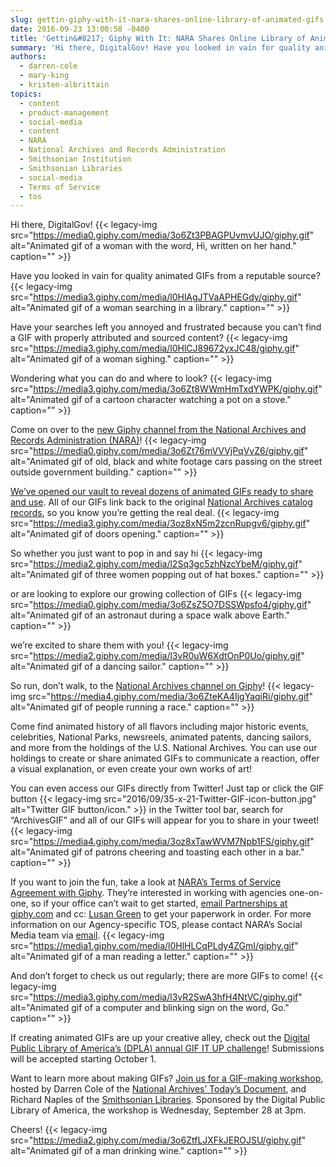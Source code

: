 ```yaml
---
slug: gettin-giphy-with-it-nara-shares-online-library-of-animated-gifs
date: 2016-09-23 13:00:58 -0400
title: 'Gettin&#8217; Giphy With It: NARA Shares Online Library of Animated Gifs'
summary: 'Hi there, DigitalGov! Have you looked in vain for quality animated GIFs from a reputable source? Have your searches left you annoyed and frustrated because you can’t find a GIF with properly attributed and sourced content? Wondering what you can do and where to look? Come on over to the new Giphy channel from the'
authors:
  - darren-cole
  - mary-king
  - kristen-albrittain
topics:
  - content
  - product-management
  - social-media
  - content
  - NARA
  - National Archives and Records Administration
  - Smithsonian Institution
  - Smithsonian Libraries
  - social-media
  - Terms of Service
  - tos
---
```


Hi there, DigitalGov! {{< legacy-img src="https://media0.giphy.com/media/3o6Zt3PBAGPUvmvUJO/giphy.gif" alt="Animated gif of a woman with the word, Hi, written on her hand." caption="" >}} 

Have you looked in vain for quality animated GIFs from a reputable source? {{< legacy-img src="https://media3.giphy.com/media/l0HlAgJTVaAPHEGdy/giphy.gif" alt="Animated gif of a woman searching in a library." caption="" >}} 

Have your searches left you annoyed and frustrated because you can’t find a GIF with properly attributed and sourced content? {{< legacy-img src="https://media3.giphy.com/media/l0HlCJ89672yxJC48/giphy.gif" alt="Animated gif of a woman sighing." caption="" >}} 

Wondering what you can do and where to look? {{< legacy-img src="https://media3.giphy.com/media/3o6Zt8WWmHmTxdYWPK/giphy.gif" alt="Animated gif of a cartoon character watching a pot on a stove." caption="" >}} 

Come on over to the <a href="http://giphy.com/usnationalarchives" target="_blank">new Giphy channel from the National Archives and Records Administration (NARA)</a>! {{< legacy-img src="https://media0.giphy.com/media/3o6Zt76mVVVjPqVvZ6/giphy.gif" alt="Animated gif of old, black and white footage cars passing on the street outside government building." caption="" >}} 

<a href="http://us11.campaign-archive2.com/?u=bfeaf03e7b0b1636c0b375892&id=ba57d024c4" target="_blank">We&#8217;ve opened our vault to reveal dozens of animated GIFs ready to share and use</a>. All of our GIFs link back to the original <a href="https://catalog.archives.gov/" target="_blank">National Archives catalog records</a>, so you know you’re getting the real deal. {{< legacy-img src="https://media3.giphy.com/media/3oz8xN5m2zcnRupgv6/giphy.gif" alt="Animated gif of doors opening." caption="" >}} 

So whether you just want to pop in and say hi {{< legacy-img src="https://media2.giphy.com/media/l2Sq3gc5zhNzcYbeM/giphy.gif" alt="Animated gif of three women popping out of hat boxes." caption="" >}} 

or are looking to explore our growing collection of GIFs {{< legacy-img src="https://media0.giphy.com/media/3o6ZsZ5O7DSSWpsfo4/giphy.gif" alt="Animated gif of an astronaut during a space walk above Earth." caption="" >}} 

we’re excited to share them with you! {{< legacy-img src="https://media2.giphy.com/media/l3vR0uW6XdtOnP0Uo/giphy.gif" alt="Animated gif of a dancing sailor." caption="" >}} 

So run, don’t walk, to the <a href="http://giphy.com/usnationalarchives" target="_blank">National Archives channel on Giphy</a>! {{< legacy-img src="https://media4.giphy.com/media/3o6ZteKA4IjgYaqiRi/giphy.gif" alt="Animated gif of people running a race." caption="" >}} 

Come find animated history of all flavors including major historic events, celebrities, National Parks, newsreels, animated patents, dancing sailors, and more from the holdings of the U.S. National Archives. You can use our holdings to create or share animated GIFs to communicate a reaction, offer a visual explanation, or even create your own works of art!

You can even access our GIFs directly from Twitter! Just tap or click the GIF button {{< legacy-img src="2016/09/35-x-21-Twitter-GIF-icon-button.jpg" alt="Twitter GIF button/icon." >}} in the Twitter tool bar, search for “ArchivesGIF” and all of our GIFs will appear for you to share in your tweet! {{< legacy-img src="https://media4.giphy.com/media/3oz8xTawWVM7Npb1FS/giphy.gif" alt="Animated gif of patrons cheering and toasting each other in a bar." caption="" >}} 

If you want to join the fun, take a look at [NARA&#8217;s Terms of Service Agreement with Giphy](https://s3.amazonaws.com/digitalgov/_legacy-img/2016/09/NARA_Giphy_TOS_2016a.pdf). They’re interested in working with agencies one-on-one, so if your office can’t wait to get started, <a href="mailto:partnerships@giphy.com" target="_blank">email Partnerships at giphy.com</a> and cc: <a href="mailto:lusan@giphy.com" target="_blank">Lusan Green</a> to get your paperwork in order. For more information on our Agency-specific TOS, please contact NARA&#8217;s Social Media team via <a href="mailto:socialmedia@nara.gov" target="_blank">email</a>. {{< legacy-img src="https://media1.giphy.com/media/l0HlHLCqPLdy4ZGmI/giphy.gif" alt="Animated gif of a man reading a letter." caption="" >}} 

And don’t forget to check us out regularly; there are more GIFs to come! {{< legacy-img src="https://media3.giphy.com/media/l3vR2SwA3hfH4NtVC/giphy.gif" alt="Animated gif of a computer and blinking sign on the word, Go." caption="" >}} 

If creating animated GIFs are up your creative alley, check out the <a href="https://dp.la/info/gif-it-up/" target="_blank">Digital Public Library of America’s (DPLA) annual GIF IT UP challenge</a>! Submissions will be accepted starting October 1.

Want to learn more about making GIFs? <a href="https://dp.la/info/get-involved/workshops/" target="_blank">Join us for a GIF-making workshop</a>, hosted by Darren Cole of the <a href="http://todaysdocument.tumblr.com/" target="_blank">National Archives’ Today’s Document</a>, and Richard Naples of the <a href="http://smithsonianlibraries.tumblr.com/" target="_blank">Smithsonian Libraries</a>. Sponsored by the Digital Public Library of America, the workshop is Wednesday, September 28 at 3pm.

Cheers! {{< legacy-img src="https://media2.giphy.com/media/3o6ZtfLJXFkJEROJSU/giphy.gif" alt="Animated gif of a man drinking wine." caption="" >}}